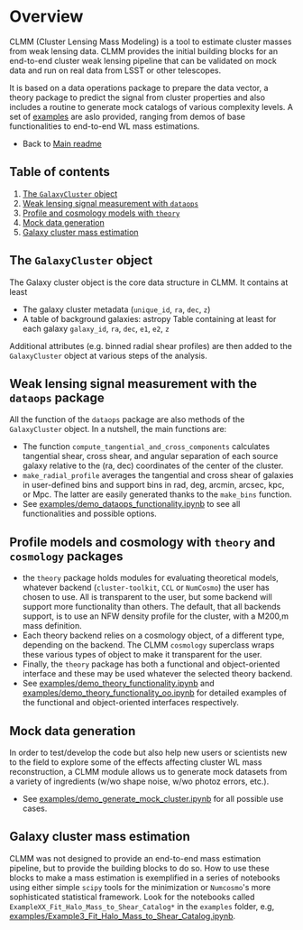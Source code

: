 
# Overview
CLMM (Cluster Lensing Mass Modeling) is a tool to estimate cluster masses from weak lensing data. CLMM provides the initial building blocks for an end-to-end cluster weak lensing pipeline that can be validated on mock data and run on real data from LSST or other telescopes.

It is based on a data operations package to prepare the data vector, a theory package to predict the signal from cluster properties and also includes a routine to generate mock catalogs of various complexity levels.  A set of [examples](https://github.com/LSSTDESC/CLMM/tree/master/examples) are aslo provided, ranging from demos of base functionalities to end-to-end WL mass estimations.

* Back to [Main readme](README.md)

## Table of contents
1. [The `GalaxyCluster` object](#the_galaxycluster_object)
2. [Weak lensing signal measurement with `dataops`](#weak_lensing_signal_measurement_with_dataops)
3. [Profile and cosmology models with `theory`](#profile_and_cosmology_models_with_theory)
4. [Mock data generation](#mock_data_generation)
5. [Galaxy cluster mass estimation](#galaxy_cluster_mass_estimation)


## The `GalaxyCluster` object <a name="the_galaxycluster_object"></a>
The Galaxy cluster object is the core data structure in CLMM. It contains at least
  * The galaxy cluster metadata (`unique_id`, `ra`, `dec`, `z`) 
  * A table of background galaxies: astropy Table containing at least for each galaxy `galaxy_id`, `ra`, `dec`, `e1`, `e2`, `z`

Additional attributes (e.g. binned radial shear profiles) are then added to the `GalaxyCluster` object at various steps of the analysis.

## Weak lensing signal measurement with the `dataops` package <a name="weak_lensing_signal_measurement_with_dataops"></a>
All the function of the `dataops` package are also methods of the `GalaxyCluster` object. In a nutshell, the main functions are:
  * The function `compute_tangential_and_cross_components` calculates tangential shear, cross shear, and angular separation of each source galaxy relative to the (ra, dec) coordinates of the center of the cluster.
  * `make_radial_profile` averages the tangential and cross shear of galaxies in user-defined bins and support bins in rad, deg, arcmin, arcsec, kpc, or Mpc. The latter are easily generated thanks to the `make_bins` function. 
  * See [examples/demo_dataops_functionality.ipynb](examples/demo_polaraveraging_functionality.ipynb) to see all functionalities and possible options.

## Profile models and cosmology with `theory` and `cosmology` packages <a name="profile_and_cosmology_models_with_modeling"></a>

  * the `theory` package holds modules for evaluating theoretical models, whatever backend (`cluster-toolkit`, `CCL` or `NumCosmo`) the user has chosen to use. All is transparent to the user, but some backend will support more functionality than others. The default, that all backends support, is to use an NFW density profile for the cluster, with a M200,m mass definition.
  * Each theory backend relies on a cosmology object, of a different type, depending on the backend. The CLMM `cosmology` superclass wraps these various types of object to make it transparent for the user. 
  * Finally, the `theory` package has both a functional and object-oriented interface and these may be used whatever the selected theory backend.
  * See [examples/demo_theory_functionality.ipynb](examples/demo_theory_functionality.ipynb)  and [examples/demo_theory_functionality_oo.ipynb](examples/demo_theory_functionality.ipynb) for detailed examples of the functional and object-oriented interfaces respectively.

## Mock data generation <a name="mock_data_generation"></a>
In order to test/develop the code but also help new users or scientists new to the field to explore some of the effects affecting cluster WL mass reconstruction, a CLMM module allows us to generate mock datasets from a variety of ingredients (w/wo shape noise, w/wo photoz errors, etc.).
  * See [examples/demo_generate_mock_cluster.ipynb](examples/demo_generate_mock_cluster.ipynb) for all possible use cases.


## Galaxy cluster mass estimation <a name="galaxy_cluster_mass_estimation"></a>
CLMM was not designed to provide an end-to-end mass estimation pipeline, but to provide the building blocks to do so. How to use these blocks to make a mass estimation is exemplified in a series of notebooks using either simple `scipy` tools for the minimization or `Numcosmo`'s more sophisticated statistical framework. Look for the notebooks called `ExampleXX_Fit_Halo_Mass_to_Shear_Catalog*` in the `examples` folder, e.g, [examples/Example3_Fit_Halo_Mass_to_Shear_Catalog.ipynb](examples/Example2_Fit_Halo_Mass_to_Shear_Catalog.ipynb).
